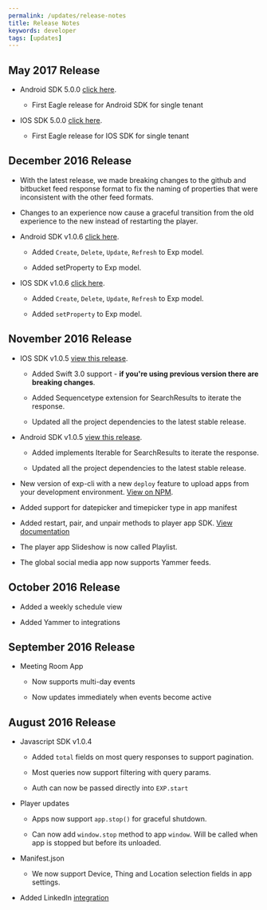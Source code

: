 ```yaml
---
permalink: /updates/release-notes
title: Release Notes
keywords: developer
tags: [updates]
---
```


## May 2017 Release

- Android SDK 5.0.0 [click here](https://github.com/ScalaInc/exp-android-sdk/releases/tag/v5.0.0).

  - First Eagle release for Android SDK for single tenant

- IOS SDK 5.0.0 [click here](https://github.com/ScalaInc/exp-ios-sdk/releases/tag/v5.0.0).

  - First Eagle release for IOS SDK for single tenant


## December 2016 Release

- With the latest release, we made breaking changes to the github and bitbucket feed response format to fix the naming of properties that were inconsistent with the other feed formats.

- Changes to an experience now cause a graceful transition from the old experience to the new instead of restarting the player.

- Android SDK v1.0.6 [click here](https://github.com/ScalaInc/exp-android-sdk/releases/tag/v1.0.6).
  
  - Added `Create`, `Delete`, `Update`, `Refresh` to Exp model.

  - Added setProperty to Exp model.

- IOS SDK v1.0.6 [click here](https://github.com/ScalaInc/exp-ios-sdk/releases/tag/v1.0.6).
  
  - Added `Create`, `Delete`, `Update`, `Refresh` to Exp model.
  
  - Added `setProperty` to Exp model.


## November 2016 Release

- IOS SDK v1.0.5 [view this release](https://github.com/ScalaInc/exp-ios-sdk/releases/tag/v1.0.5).
 
  - Added Swift 3.0 support - **if you're using previous version there are breaking changes**.
 	
  - Added Sequencetype extension for SearchResults to iterate the response.

  - Updated all the project dependencies to the latest stable release. 

- Android SDK v1.0.5 [view this release](https://github.com/ScalaInc/exp-android-sdk/releases/tag/v1.0.5).

  - Added implements Iterable<T> for SearchResults to iterate the response.  

  - Updated all the project dependencies to the latest stable release. 

- New version of exp-cli with a new `deploy` feature to upload apps from your development environment. [View on NPM](https://www.npmjs.com/package/exp-cli).

- Added support for datepicker and timepicker type in app manifest

- Added restart, pair, and unpair methods to player app SDK. [View documentation](/developers/reference/player-app-sdk.md#restarting-and-pairing)

- The player app Slideshow is now called Playlist.

- The global social media app now supports Yammer feeds.

  

## October 2016 Release

- Added a weekly schedule view

- Added Yammer to integrations

## September 2016 Release

- Meeting Room App

  - Now supports multi-day events

  - Now updates immediately when events become active

## August 2016 Release

- Javascript SDK v1.0.4

  - Added `total` fields on most query responses to support pagination.

  - Most queries now support filtering with query params.

  - Auth can now be passed directly into `EXP.start`

- Player updates

  - Apps now support `app.stop()` for graceful shutdown.

  - Can now add `window.stop` method to app `window`. Will be called when app is stopped but before its unloaded.

- Manifest.json

  - We now support Device, Thing and Location selection fields in app settings.

- Added LinkedIn [integration](/developers/guides/feeds.md#integrations)

